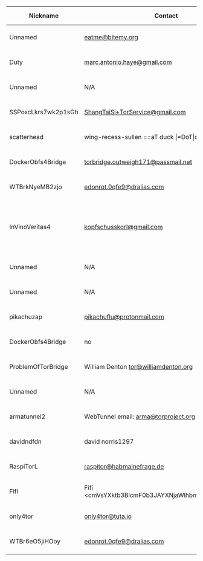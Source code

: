 | Nickname |  Contact | Hashed Fingerprint	| Running | Flags | Last Seen | First Seen | Last Restarted | Advertised Bandwidth | Platform | Version | Version Status | Recommended Version | BridgeDB Distributor | OR Addresses | Transports | BlockList |
|---|---|---|---|---|---|---|---|---|---|---|---|---|---|---|---|---|
|Unnamed | eatme@bitemy.org | 18A4971C0C1EE5ED27F508B3010B18313CAE14C8 | true | Running, V2Dir, Valid | 2025-11-01 16:48:35 | 2025-11-01 04:48:34 | 2025-11-01 04:38:55 | 0 | Tor 0.4.8.17 on Linux | 0.4.8.17 | recommended | true | N/A | 10.36.96.146:60253, [fd9f:2e19:3bcf::c4:232d]:60253 |  | |
|Duty | marc.antonio.haye@gmail.com | 2C0E58A3678C75B7B269C5076AAB0A682FF129FA | true | Running, V2Dir, Valid | 2025-11-01 16:48:35 | 2025-11-01 09:18:34 | 2025-11-01 08:43:26 | 2481152 | Tor 0.4.8.18 on Linux | 0.4.8.18 | recommended | true | N/A | 10.216.55.109:50478 | obfs4 | |
|Unnamed | N/A | 441610E4704B00C3BEEFC0FE1544D8115F316AC4 | true | Running, Valid | 2025-11-01 16:48:35 | 2025-11-01 12:18:35 | 2025-11-01 11:59:59 | 0 | Tor 0.4.8.17 on Linux | 0.4.8.17 | recommended | true | N/A | 10.144.229.189:53896 | obfs4 | distributed=false|
|SSPoxcLkrs7wk2p1sGh | ShangTaiSi+TorService@gmail.com | 4506A97B4FD81C6BC55E5C8A641479D294F2313A | true | Running, V2Dir, Valid | 2025-11-01 16:48:35 | 2025-11-01 02:18:34 | 2025-10-30 10:19:23 | 60416 | Tor 0.4.8.19 on Linux | 0.4.8.19 | recommended | true | settings | 10.51.35.4:62113 |  | |
|scatterhead | wing-recess-sullen ==aT duck \\|=DoT\\|com | 45E2647EBC8D5E6452E0AAA64D1496F507E84061 | true | Running, V2Dir, Valid | 2025-11-01 16:48:35 | 2025-11-01 13:48:35 | 2025-11-01 13:51:51 | 0 | Tor 0.4.8.19 on Linux | 0.4.8.19 | recommended | true | N/A | 10.118.222.174:60093, [fd9f:2e19:3bcf::1d:c24b]:60093 | obfs4 | |
|DockerObfs4Bridge | torbridge.outweigh171@passmail.net | 5FEFBB2211A7F7FE3EB36197341BC1F380BCE6AA | true | Running, V2Dir, Valid | 2025-11-01 16:48:35 | 2025-11-01 13:18:35 | 2025-10-30 20:40:57 | 1524269 | Tor 0.4.8.14 on Linux | 0.4.8.14 | recommended | true | N/A | 10.185.209.110:61783 | obfs4 | |
|WTBrkNyeMB2zjo | edonrot.0qfe9@dralias.com | 6460788977D0E912118F3C37D5170FDC3485A7CA | true | Running, V2Dir, Valid | 2025-11-01 16:48:35 | 2025-11-01 06:48:34 | 2025-11-01 06:29:33 | 72704 | Tor 0.4.8.17 on Linux | 0.4.8.17 | recommended | true | N/A | 10.248.185.94:51264 | webtunnel | |
|InVinoVeritas4 | kopfschusskorl@gmail.com | 674FF3ECBCD0E6D78AA18812B0AF9F27B68AF6AA | true | Running, V2Dir, Valid | 2025-11-01 16:48:35 | 2025-11-01 12:48:35 | 2025-11-01 11:14:15 | 0 | Tor 0.4.8.11 on Windows Server 2012 [or later] | 0.4.8.11 | recommended | true | N/A | 10.8.100.18:64225 | obfs4 | |
|Unnamed | N/A | 70764F7500ABE163697D06B7A878CC349BD5339A | true | Running, V2Dir, Valid | 2025-11-01 16:48:35 | 2025-11-01 15:18:35 | 2025-11-01 14:49:23 | 0 | Tor 0.4.8.16 on Linux | 0.4.8.16 | recommended | true | N/A | 10.111.218.154:50346 |  | |
|Unnamed | N/A | 70CE2B0022317CD3A56D03CC109950E3CD0EE6D3 | true | Running, Valid | 2025-11-01 16:48:35 | 2025-11-01 14:18:35 | 2025-11-01 14:00:00 | 0 | Tor 0.4.8.10 on Linux | 0.4.8.10 | recommended | true | N/A | 10.95.10.147:58964, [fd9f:2e19:3bcf::e2:5f23]:58964 | obfs4 | |
|pikachuzap | pikachuflu@protonmail.com | 7B5D4E9D3628B4295A599BB30CEB005AD638E967 | true | Running, V2Dir, Valid | 2025-11-01 16:48:35 | 2025-11-01 09:18:34 | 2025-11-01 08:50:25 | 0 | Tor 0.4.8.19 on Linux | 0.4.8.19 | recommended | true | N/A | 10.250.158.187:60160 | obfs4 | |
|DockerObfs4Bridge | no | 939177E1AB521493378C8614B9E6958F6FA8A126 | true | Running, V2Dir, Valid | 2025-11-01 16:48:35 | 2025-11-01 10:48:34 | 2025-11-01 13:19:13 | 4794368 | Tor 0.4.8.14 on Linux | 0.4.8.14 | recommended | true | none | 10.32.241.210:54610 | obfs4 | |
|ProblemOfTorBridge | William Denton <tor@williamdenton.org> | 96456316205648FA7D7D41A78AB7690360445893 | true | Running, Valid | 2025-11-01 16:48:35 | 2025-11-01 00:18:34 | 2025-10-31 23:48:33 | 0 | Tor 0.4.8.17 on Linux | 0.4.8.17 | recommended | true | N/A | 10.180.243.133:61853 |  | |
|Unnamed | N/A | A438DF4EC08F8EF580860F9F98286661DCBB1B59 | true | Running, V2Dir, Valid | 2025-11-01 16:48:35 | 2025-11-01 08:18:34 | 2025-11-01 08:11:22 | 0 | Tor 0.4.8.10 on Linux | 0.4.8.10 | recommended | true | N/A | 10.14.62.193:61176, [fd9f:2e19:3bcf::c6:263d]:61176 | obfs3, obfs4 | |
|armatunnel2 | WebTunnel email: arma@torproject.org ciissversion:2 | AF1C74178A1E83588B88CFE400D518F7CDBC80AD | true | Running, V2Dir, Valid | 2025-11-01 16:48:35 | 2025-11-01 15:48:35 | 2025-11-01 15:16:00 | 0 | Tor 0.4.8.16 on Linux | 0.4.8.16 | recommended | true | N/A | 10.89.158.70:52969 |  | |
|davidndfdn | david norris1297 <AT gmail dot com> | BC491CFC702EED4560CC0CBDF46BE293723E7D07 | true | Running, V2Dir, Valid | 2025-11-01 16:48:35 | 2025-11-01 02:48:34 | 2025-11-01 03:41:51 | 106496 | Tor 0.4.8.16 on Linux | 0.4.8.16 | recommended | true | N/A | 10.171.68.242:55590 |  | |
|RaspiTorL | raspitor@habmalnefrage.de | D0F09B2E9CC1DE6E7B06FB4BC75DACD8E27CCD6F | true | Running, Valid | 2025-11-01 16:48:35 | 2025-11-01 00:18:34 | 2025-11-01 15:00:14 | 402432 | Tor 0.4.8.18 on Linux | 0.4.8.18 | recommended | true | settings | 10.199.79.159:62940 | obfs4 | distributed=false|
|Fifi | Fifi <cmVsYXktb3BlcmF0b3JAYXNjaWlhbmRodXRjaC5iZQ==> | F82627C6C6CFB621FFDB4FC62BD8FB8BE9E8B5D6 | true | Running, V2Dir, Valid | 2025-11-01 16:48:35 | 2025-11-01 14:48:35 | 2025-11-01 14:43:39 | 0 | Tor 0.4.8.19 on Linux | 0.4.8.19 | recommended | true | N/A | 10.145.228.204:53657, [fd9f:2e19:3bcf::5a:46b1]:53657 | obfs4 | |
|only4tor | only4tor@tuta.io | FC76F7350D238620217B926FC55FB165380A9354 | true | Running, V2Dir, Valid | 2025-11-01 16:48:35 | 2025-11-01 10:48:34 | 2025-11-01 10:23:52 | 68608 | Tor 0.4.8.10 on Linux | 0.4.8.10 | recommended | true | N/A | 10.33.93.208:51081 |  | |
|WTBr6eO5jiHOoy | edonrot.0qfe9@dralias.com | FD6F95BCC29C4A6F09E04BFE85239E7FF10383AE | true | Running, V2Dir, Valid | 2025-11-01 16:48:35 | 2025-11-01 07:48:34 | 2025-11-01 07:43:50 | 0 | Tor 0.4.8.17 on Linux | 0.4.8.17 | recommended | true | N/A | 10.81.183.76:60097 | webtunnel | |
